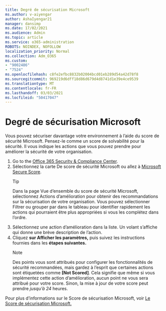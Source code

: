 ```yaml
---
title: Degré de sécurisation Microsoft
ms.author: v-aiyengar
author: AshaIyengar21
manager: dansimp
ms.date: 17/02/2021
ms.audience: Admin
ms.topic: article
ms.service: o365-administration
ROBOTS: NOINDEX, NOFOLLOW
localization_priority: Normal
ms.collection: Adm_O365
ms.custom:
- "9002486"
- "7524"
ms.openlocfilehash: c8fe2efbc8832b02004bcd01eb289d54a42d78f8
ms.sourcegitcommit: 969219d6dff18d86d679d4d8741d1e39e4ce9539
ms.translationtype: MT
ms.contentlocale: fr-FR
ms.lasthandoff: 03/03/2021
ms.locfileid: "50417047"
---
```

# <a name="microsoft-secure-score"></a>Degré de sécurisation Microsoft

Vous pouvez sécuriser davantage votre environnement à l’aide du score de sécurité Microsoft. Pensez-le comme un score de solvabilité pour la sécurité. Il vous indique les actions que vous pouvez prendre pour améliorer la sécurité de votre organisation.

1. Go to the [Office 365 Security & Compliance Center](https://go.microsoft.com/fwlink/p/?linkid=2077143).
1. Sélectionnez la carte De score de sécurité Microsoft ou allez à [Microsoft Secure Score](https://go.microsoft.com/fwlink/?linkid=2099589).
    > [!TIP]
    >  Dans la page Vue d’ensemble du score de sécurité Microsoft, sélectionnez Actions d’amélioration pour obtenir des recommandations sur la sécurisation de votre organisation. Vous pouvez sélectionner Filtrer ou grouper par dans le tableau pour identifier rapidement les actions qui pourraient être plus appropriées si vous les complétez dans l’ordre.
1. Sélectionnez une action d’amélioration dans la liste. Un volant s’affiche qui donne une brève description de l’action.
1. Cliquez **sur Afficher les paramètres,** puis suivez les instructions fournies dans les **étapes suivantes.**
    > [!NOTE]
    > Des points vous sont attribués pour configurer les fonctionnalités de sécurité recommandées, mais gardez à l’esprit que certaines actions sont étiquetées comme **[Not Scored]**. Cela signifie que même si vous implémentez cette action d’amélioration, aucun point ne vous sera attribué pour votre score. Sinon, la mise à jour de votre score peut prendre *jusqu’à 24* heures.

Pour plus d’informations sur le Score de sécurisation Microsoft, voir [Le Score de sécurisation Microsoft.](https://go.microsoft.com/fwlink/?linkid=2103077)